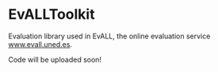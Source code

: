 # EvALLToolkit
Evaluation library used in EvALL, the online evaluation service www.evall.uned.es. 

Code will be uploaded soon!
